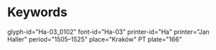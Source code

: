 # Keywords
glyph-id="Ha-03_0102"
font-id="Ha-03"
printer-id="Ha"
printer="Jan Haller"
period="1505–1525"
place="Kraków"
PT plate="166"
